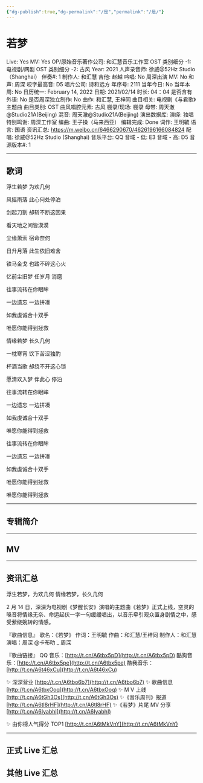 ```yaml
---
{"dg-publish":true,"dg-permalink":"/是","permalink":"/是/"}
---
```



# 若梦

Live: Yes
MV: Yes
OP/原始音乐著作公司: 和汇慧音乐工作室
OST 类别细分 -1: 电视剧/网剧
OST 类别细分 -2: 古风
Year: 2021
人声录音师: 徐威@52Hz Studio（Shanghai）
伴奏#: 1
制作人: 和汇慧
吉他: 赵越
吟唱: No
周深出演 MV: No
和声: 周深
咬字最高音: D5
唱片公司: 诗和远方
年序号: 2111
当年今日: No
当年本周: No
日历统一: February 14, 2022
日期: 2021/02/14
时长: 04：04
是否含有外语: No
是否周深独立制作: No
曲作: 和汇慧, 王梓同
曲目相关: 电视剧《与君歌》主题曲
曲目类别: OST
曲风唱腔元素: 古风
棚录/现场: 棚录
母带: 周天澈@Studio21A(Beijing)
混音: 周天澈@Studio21A(Beijing)
演出数据库:
演绎: 独唱
特别鸣谢: 周深工作室
编曲: 王子操（马来西亚）
编辑完成: Done
词作: 王明毓
语言: 国语
资讯汇总: https://m.weibo.cn/6466290670/4626196166084824
配唱: 徐威@52Hz Studio (Shanghai)
音乐平台: QQ
音域 - 低: E3
音域 - 高: D5
音源版本#: 1

---

## 歌词

浮生若梦 为欢几何

风摇雨落 此心何处停泊

剑起刀割 却斩不断这因果

看天地之间皆漠漠

尘缘萧索 宿命奈何

日升月落 此生依旧难舍

铁马金戈 也踏不碎这心火

忆前尘旧梦 任岁月 消磨

往事流转在你眼眸

一边遗忘 一边拼凑

如我虔诚合十双手

唯愿你能得到拯救

情缘若梦 长久几何

一枕寒宵 饮下苦涩独酌

杯酒当歌 却绕不开这心锁

愿清欢入梦 伴此心 停泊

往事流转在你眼眸

一边遗忘 一边拼凑

如我虔诚合十双手

唯愿你能得到拯救

往事流转在你眼眸

一边遗忘 一边拼凑

如我虔诚合十双手

唯愿你能得到拯救

唯愿你能得到拯救

---

## 专辑简介

---

## MV

---

## 资讯汇总

浮生若梦，为欢几何
情缘若梦，长久几何

2 月 14 日，深深为电视剧《梦醒长安》演唱的主题曲《若梦》正式上线，空灵的嗓音将情缘无奈、命运起伏一字一句缓缓唱出，以音乐牵引观众置身剧情之中，感受萦绕婉转的情感。

『歌曲信息』
歌名：《若梦》
作词：王明毓
作曲：和汇慧/王梓同
制作人：和汇慧
演唱：周深 @卡布叻 _ 周深

『歌曲链接』
QQ 音乐：[http://t.cn/A6tbx5pD](http://t.cn/A6tbx5pD)
酷狗音乐：[http://t.cn/A6tbx5pe](http://t.cn/A6tbx5pe)
酷我音乐：[http://t.cn/A6t46xCu](http://t.cn/A6t46xCu)

✨ 深深营业 [http://t.cn/A6tbo6b7](http://t.cn/A6tbo6b7)
✨ 歌曲信息 [http://t.cn/A6tbxOoq](http://t.cn/A6tbxOoq)
✨ M V 上线 [http://t.cn/A6tGh3Os](http://t.cn/A6tGh3Os)
✨《音乐周刊》报道 [http://t.cn/A6tl8rHF](http://t.cn/A6tl8rHF)
✨《若梦》片尾 MV 分享 [http://t.cn/A6IyabhI](http://t.cn/A6IyabhI)

✨ 由你榜人气得分 TOP1 [http://t.cn/A6tMkVnY](http://t.cn/A6tMkVnY)

---

## 正式 Live 汇总

## 其他 Live 汇总
